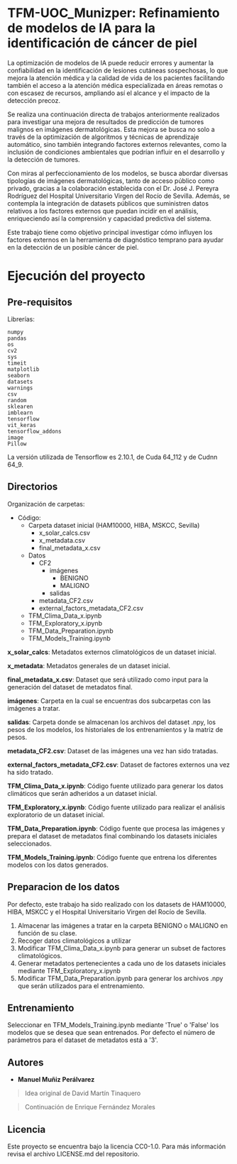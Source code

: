 # TFM-UOC_Munizper: Refinamiento de modelos de IA para la identificación de cáncer de piel

La optimización de modelos de IA puede reducir errores y aumentar la confiabilidad en la identificación de lesiones cutáneas sospechosas, lo que mejora la atención médica y la calidad de vida de los pacientes facilitando también el acceso a la atención médica especializada en áreas remotas o con escasez de recursos, ampliando así el alcance y el impacto de la detección precoz. 

Se realiza una continuación directa de trabajos anteriormente realizados para investigar una mejora de resultados de predicción de tumores malignos en imágenes dermatológicas. Esta mejora se busca no solo a través de la optimización de algoritmos y técnicas de aprendizaje automático, sino también integrando factores externos relevantes, como la inclusión de condiciones ambientales que podrían influir en el desarrollo y la detección de tumores. 

Con miras al perfeccionamiento de los modelos, se busca abordar diversas tipologías de imágenes dermatológicas, tanto de acceso público como privado, gracias a la colaboración establecida con el Dr. José J. Pereyra Rodríguez del Hospital Universitario Virgen del Rocío de Sevilla. Además, se contempla la integración de datasets públicos que suministren datos relativos a los factores externos que puedan incidir en el análisis, enriqueciendo así la comprensión y capacidad predictiva del sistema.

Este trabajo tiene como objetivo principal investigar cómo influyen los factores externos en la herramienta de diagnóstico temprano para ayudar en la detección de un posible cáncer de piel.

# Ejecución del proyecto

## Pre-requisitos

Librerías:
```
numpy 
pandas 
os
cv2
sys
timeit
matplotlib
seaborn 
datasets
warnings
csv
random
sklearen
imblearn
tensorflow
vit_keras
tensorflow_addons
image
Pillow
```
La versión utilizada de Tensorflow es 2.10.1, de Cuda 64_112 y de Cudnn 64_9.

## Directorios

Organización de carpetas:
- Código:
  - Carpeta dataset inicial (HAM10000, HIBA, MSKCC, Sevilla)
    - x_solar_calcs.csv
    - x_metadata.csv
    - final_metadata_x.csv
  - Datos
    - CF2
      - imágenes
        - BENIGNO
        - MALIGNO
      - salidas
    - metadata_CF2.csv
    - external_factors_metadata_CF2.csv
  - TFM_Clima_Data_x.ipynb
  - TFM_Exploratory_x.ipynb
  - TFM_Data_Preparation.ipynb
  - TFM_Models_Training.ipynb

**x_solar_calcs**: Metadatos externos climatológicos de un dataset inicial.

**x_metadata**: Metadatos generales de un dataset inicial.

**final_metadata_x.csv**: Dataset que será utilizado como input para la generación del dataset de metadatos final.

**imágenes**: Carpeta en la cual se encuentras dos subcarpetas con las imágenes a tratar.

**salidas**: Carpeta donde se almacenan los archivos del dataset .npy, los pesos de los modelos, los historiales de los entrenamientos y la matriz de pesos.

**metadata_CF2.csv**: Dataset de las imágenes una vez han sido tratadas.

**external_factors_metadata_CF2.csv**: Dataset de factores externos una vez ha sido tratado.

**TFM_Clima_Data_x.ipynb**: Código fuente utilizado para generar los datos climáticos que serán adheridos a un dataset inicial.

**TFM_Exploratory_x.ipynb**: Código fuente utilizado para realizar el análisis exploratorio de un dataset inicial.

**TFM_Data_Preparation.ipynb**: Código fuente que procesa las imágenes y prepara el dataset de metadatos final combinando los datasets iniciales seleccionados.

**TFM_Models_Training.ipynb**: Código fuente que entrena los diferentes modelos con los datos generados.

## Preparacion de los datos

Por defecto, este trabajo ha sido realizado con los datasets de HAM10000, HIBA, MSKCC y el Hospital Universitario Virgen del Rocío de Sevilla.

1. Almacenar las imágenes a tratar en la carpeta BENIGNO o MALIGNO en función de su clase.
2. Recoger datos climatológicos a utilizar
3. Modificar TFM_Clima_Data_x.ipynb para generar un subset de factores climatológicos.
5. Generar metadatos pertenecientes a cada uno de los datasets iniciales mediante TFM_Exploratory_x.ipynb
6. Modificar TFM_Data_Preparation.ipynb para generar los archivos .npy que serán utilizados para el entrenamiento.

 ## Entrenamiento

 Seleccionar en TFM_Models_Training.ipynb mediante 'True' o 'False' los modelos que se desea que sean entrenados.
 Por defecto el número de parámetros para el dataset de metadatos está a '3'.

 ## Autores
 
 * **Manuel Muñiz Perálvarez**
> Idea original de David Martín Tinaquero

> Continuación de Enrique Fernández Morales

## Licencia

Este proyecto se encuentra bajo la licencia CC0-1.0. Para más información revisa el archivo LICENSE.md del repositorio.
